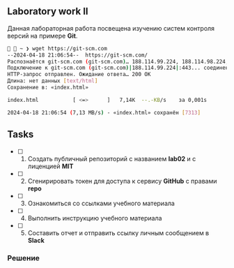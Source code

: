 ## Laboratory work II

Данная лабораторная работа посвещена изучению систем контроля версий на примере **Git**.

```sh
  ~ ❯ wget https://git-scm.com
--2024-04-18 21:06:54--  https://git-scm.com/
Распознаётся git-scm.com (git-scm.com)… 188.114.99.224, 188.114.98.224, 2a06:98c1:3123:e000::, ...
Подключение к git-scm.com (git-scm.com)|188.114.99.224|:443... соединение установлено.
HTTP-запрос отправлен. Ожидание ответа… 200 OK
Длина: нет данных [text/html]
Сохранение в: «index.html»

index.html           [ <=>      ]   7,14K  --.-KB/s    за 0,001s  

2024-04-18 21:06:54 (7,13 MB/s) - «index.html» сохранён [7313]
```

## Tasks

- [ ] 1. Создать публичный репозиторий с названием **lab02** и с лиценцией **MIT**
- [ ] 2. Сгенирировать токен для доступа к сервису **GitHub** с правами **repo**
- [ ] 3. Ознакомиться со ссылками учебного материала
- [ ] 4. Выполнить инструкцию учебного материала
- [ ] 5. Составить отчет и отправить ссылку личным сообщением в **Slack**


### Решение


